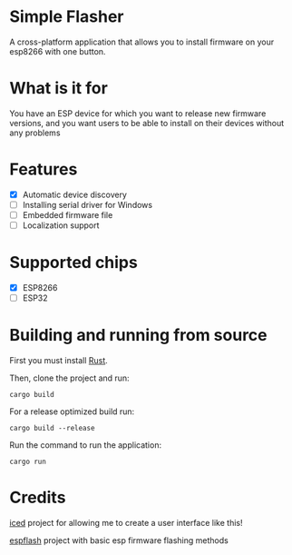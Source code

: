# Simple Flasher

A cross-platform application that allows you to install firmware on your esp8266 with one button.

# What is it for

You have an ESP device for which you want to release new firmware versions, and you want users to be able to install on their devices without any problems

# Features

* [x] Automatic device discovery
* [ ] Installing serial driver for Windows
* [ ] Embedded firmware file
* [ ] Localization support

# Supported chips

* [x] ESP8266
* [ ] ESP32

# Building and running from source

First you must install [Rust](https://www.rust-lang.org/).

Then, clone the project and run:

`cargo build`

For a release optimized build run:

`cargo build --release`

Run the command to run the application:

`cargo run`

# Credits

[iced](https://github.com/iced-rs/iced) project for allowing me to create a user interface like this!

[espflash](https://github.com/esp-rs/espflash) project with basic esp firmware flashing methods